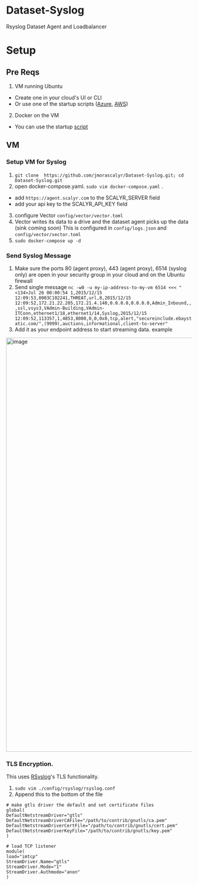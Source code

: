 # Dataset-Syslog
Rsyslog Dataset Agent and Loadbalancer


# Setup


## Pre Reqs

1. VM running Ubuntu 
- Create one in your cloud's UI or CLI 
- Or use one of the startup scripts
([Azure](https://github.com/jmorascalyr/Dataset-Syslog/blob/azure/az-vm-create.sh), [AWS](https://github.com/jmorascalyr/Dataset-Syslog/blob/main/ec2-startup.sh))


2. Docker on the VM 
- You can use the startup [script](https://github.com/jmorascalyr/Dataset-Syslog/blob/azure/host-startup.sh)


## VM 

### Setup VM for Syslog
1. `git clone  https://github.com/jmorascalyr/Dataset-Syslog.git; cd Dataset-Syslog.git`
2. open  docker-compose.yaml. `sudo vim docker-compose.yaml` . 
- add `https://agent.scalyr.com` to the SCALYR_SERVER field
- add your api key to the SCALYR_API_KEY field
3. configure Vector `config/vector/vector.toml`
4. Vector writes its data to a drive and the dataset agent picks up the data (sink coming soon) This is configured in `config/logs.json` and `config/vector/vector.toml`
5. `sudo docker-compose up -d`

### Send Syslog Message
1. Make sure the ports 80 (agent proxy), 443 (agent proxy), 6514 (syslog only) are open in your security group in your cloud and on the Ubuntu firewall 
2. Send single message `nc -w0 -u my-ip-address-to-my-vm 6514 <<< "<134>Jul 26 00:00:54 1,2015/12/15 12:09:53,0003C102241,THREAT,url,8,2015/12/15 12:09:52,172.21.22.205,172.21.4.140,0.0.0.0,0.0.0.0,Admin_Inbound,,,ssl,vsys3,VAdmin-Building,VAdmin-ITConn,ethernet1/18,ethernet1/14,Syslog,2015/12/15 12:09:52,113357,1,4853,8080,0,0,0x0,tcp,alert,"secureinclude.ebaystatic.com/",(9999),auctions,informational,client-to-server"`
3. Add it as your endpoint address to start streaming data. example
<img width="1125" alt="image" src="https://user-images.githubusercontent.com/42879226/180902665-01d241b8-520f-4162-bde4-73a6bb189cd1.png">
 


### TLS Encryption. 
This uses [RSyslog](https://www.rsyslog.com/doc/master/tutorials/tls.html)'s TLS functionality. 
1. `sudo vim ./config/rsyslog/rsyslog.conf`
2. Append this to the bottom of the file

```
# make gtls driver the default and set certificate files
global(
DefaultNetstreamDriver="gtls"
DefaultNetstreamDriverCAFile="/path/to/contrib/gnutls/ca.pem"
DefaultNetstreamDriverCertFile="/path/to/contrib/gnutls/cert.pem"
DefaultNetstreamDriverKeyFile="/path/to/contrib/gnutls/key.pem"
)

# load TCP listener
module(
load="imtcp"
StreamDriver.Name="gtls"
StreamDriver.Mode="1"
StreamDriver.Authmode="anon"
)

```




